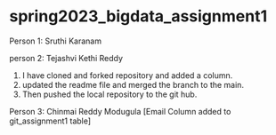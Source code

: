 # spring2023_bigdata_assignment1

Person 1: Sruthi Karanam

person 2: Tejashvi Kethi Reddy

1. I have cloned and forked repository and added a column.
2. updated the readme file and merged the branch to the main.
3. Then pushed the local repository to the git hub.

Person 3: Chinmai Reddy Modugula [Email Column added to git_assignment1 table]

